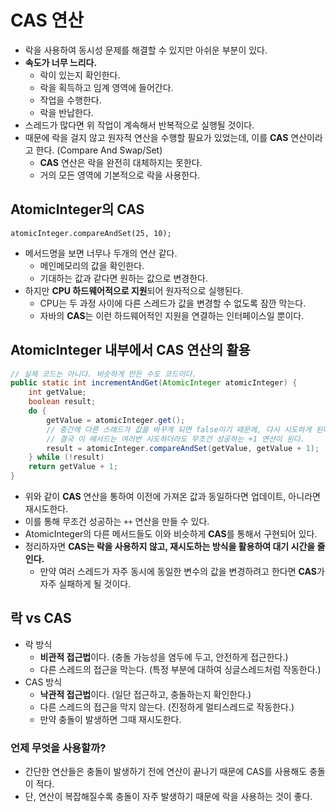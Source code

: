 # CAS 연산

- 락을 사용하여 동시성 문제를 해결할 수 있지만 아쉬운 부분이 있다.
- **속도가 너무 느리다.**
  - 락이 있는지 확인한다.
  - 락을 획득하고 임계 영역에 들어간다.
  - 작업을 수행한다.
  - 락을 반납한다.
- 스레드가 많다면 위 작업이 계속해서 반복적으로 실행될 것이다.
- 때문에 락을 걸지 않고 원자적 연산을 수행할 필요가 있었는데, 이를 **CAS** 연산이라고 한다. (Compare And Swap/Set)
  - **CAS** 연산은 락을 완전히 대체하지는 못한다.
  - 거의 모든 영역에 기본적으로 락을 사용한다.

## AtomicInteger의 CAS

`atomicInteger.compareAndSet(25, 10);`

- 메서드명을 보면 너무나 두개의 연산 같다.
  - 메인메모리의 값을 확인한다.
  - 기대하는 값과 같다면 원하는 값으로 변경한다.
- 하지만 **CPU 하드웨어적으로 지원**되어 원자적으로 실행된다.
  - CPU는 두 과정 사이에 다른 스레드가 값을 변경할 수 없도록 잠깐 막는다.
  - 자바의 **CAS**는 이런 하드웨어적인 지원을 연결하는 인터페이스일 뿐이다.

## AtomicInteger 내부에서 CAS 연산의 활용

```java
// 실제 코드는 아니다. 비슷하게 만든 수도 코드이다.
public static int incrementAndGet(AtomicInteger atomicInteger) {
    int getValue;
    boolean result;
    do {
        getValue = atomicInteger.get();
        // 중간에 다른 스레드가 값을 바꾸게 되면 false이기 때문에, 다시 시도하게 된다.
        // 결국 이 메서드는 여러번 시도하더라도 무조건 성공하는 +1 연산이 된다.
        result = atomicInteger.compareAndSet(getValue, getValue + 1);
    } while (!result)
    return getValue + 1;
}
```

- 위와 같이 **CAS** 연산을 통하여 이전에 가져온 값과 동일하다면 업데이트, 아니라면 재시도한다.
- 이를 통해 무조건 성공하는 `++` 연산을 만들 수 있다.
- AtomicInteger의 다른 메서드들도 이와 비슷하게 **CAS**를 통해서 구현되어 있다.
- 정리하자면 **CAS는 락을 사용하지 않고, 재시도하는 방식을 활용하여 대기 시간을 줄인다.**
  - 만약 여러 스레드가 자주 동시에 동일한 변수의 값을 변경하려고 한다면 **CAS**가 자주 실패하게 될 것이다.

## 락 vs CAS

- 락 방식
  - **비관적 접근법**이다. (충돌 가능성을 염두에 두고, 안전하게 접근한다.)
  - 다른 스레드의 접근을 막는다. (특정 부분에 대하여 싱글스레드처럼 작동한다.)
- CAS 방식
  - **낙관적 접근법**이다. (일단 접근하고, 충돌하는지 확인한다.)
  - 다른 스레드의 접근을 막지 않는다. (진정하게 멀티스레드로 작동한다.)
  - 만약 충돌이 발생하면 그때 재시도한다.

### 언제 무엇을 사용할까?

- 간단한 연산들은 충돌이 발생하기 전에 연산이 끝나기 때문에 CAS를 사용해도 충돌이 적다.
- 단, 연산이 복잡해질수록 충돌이 자주 발생하기 때문에 락을 사용하는 것이 좋다.
